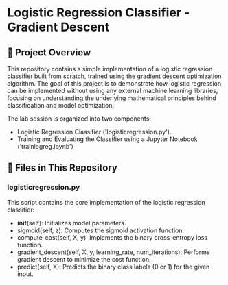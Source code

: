 # Logistic Regression Classifier - Gradient Descent

## 📄 Project Overview
This repository contains a simple implementation of a logistic regression classifier built from scratch, trained using the gradient descent optimization algorithm. The goal of this project is to demonstrate how logistic regression can be implemented without using any external machine learning libraries, focusing on understanding the underlying mathematical principles behind classification and model optimization.

The lab session is organized into two components:
- Logistic Regression Classifier ('logisticregression.py').
- Training and Evaluating the Classifier using a Jupyter Notebook ('trainlogreg.ipynb')

## 📂 Files in This Repository
### logisticregression.py
This script contains the core implementation of the logistic regression classifier:

- __init__(self): Initializes model parameters.
- sigmoid(self, z): Computes the sigmoid activation function.
- compute_cost(self, X, y): Implements the binary cross-entropy loss function.
- gradient_descent(self, X, y, learning_rate, num_iterations): Performs gradient descent to minimize the cost function.
- predict(self, X): Predicts the binary class labels (0 or 1) for the given input.
